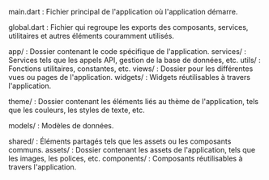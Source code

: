 main.dart : Fichier principal de l'application où l'application démarre.

global.dart : Fichier qui regroupe les exports des composants, services, utilitaires et autres éléments couramment utilisés.

app/ : Dossier contenant le code spécifique de l'application.
    services/ : Services tels que les appels API, gestion de la base de données, etc.
    utils/ : Fonctions utilitaires, constantes, etc.
    views/ : Dossier pour les différentes vues ou pages de l'application.
    widgets/ : Widgets réutilisables à travers l'application.

theme/ : Dossier contenant les éléments liés au thème de l'application, tels que les couleurs, les styles de texte, etc.

models/ : Modèles de données.

shared/ : Éléments partagés tels que les assets ou les composants communs.
    assets/ : Dossier contenant les assets de l'application, tels que les images, les polices, etc.
    components/ : Composants réutilisables à travers l'application.